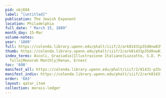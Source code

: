 ```yaml
---
pid: obj684
label: "[untitled]"
publication: The Jewish Exponent
location: Philadelphia
full_date: " March 15, 1889"
month_day: 15-Mar
volume-notes:
year: '1889'
full: https://colenda.library.upenn.edu/phalt/iiif/2/ark81431p35d8nw83%2FSHA256E-s6595483--fc2f9d2c860c310157c29f8b4fdb643fc8a869d00a2bc7dd271bcccfe5b9289a.jpeg/full/3500,/0/default.jpg
thumb: https://colenda.library.upenn.edu/phalt/iiif/2/ark81431p35d8nw83%2FSHA256E-s6595483--fc2f9d2c860c310157c29f8b4fdb643fc8a869d00a2bc7dd271bcccfe5b9289a.jpeg/full/!200,200/0/default.jpg
index_terms: Ascoli, Graziadio|Illustrazione Italiane|Luzzatto, S.D. Prof.|Massarani,
  Tullo|Menorah Monthly|Renan, Ernest
toc: '698'
manifest_all: https://colenda.library.upenn.edu/phalt/iiif/2/81431-p35d8nw83/manifest
manifest_indiv: https://colenda.library.upenn.edu/phalt/iiif/2/ark81431p35d8nw83%2FSHA256E-s6595483--fc2f9d2c860c310157c29f8b4fdb643fc8a869d00a2bc7dd271bcccfe5b9289a.jpeg
order: '683'
layout: qatar_item
collection: morais-ledger
---
```

